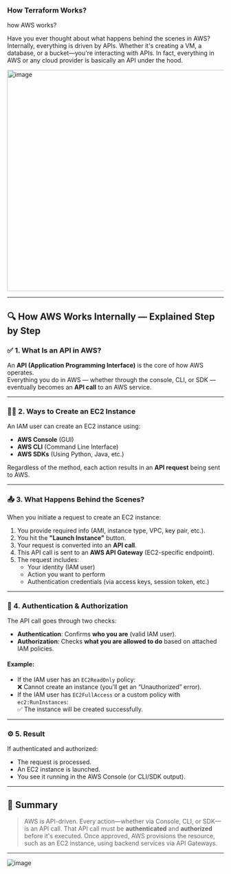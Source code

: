 ### How Terraform Works? 

how AWS works? 

Have you ever thought about what happens behind the scenes in AWS? Internally, everything is driven by APIs. Whether it's creating a VM, a database, or a bucket—you're interacting with APIs. In fact, everything in AWS or any cloud provider is basically an API under the hood.

<img width="515" alt="image" src="https://github.com/user-attachments/assets/52759f69-0ac6-4515-91c6-4a3971ab0ebe" />

---

## 🔍 How AWS Works Internally — Explained Step by Step

### ✅ 1. **What Is an API in AWS?**
An **API (Application Programming Interface)** is the core of how AWS operates.  
Everything you do in AWS — whether through the console, CLI, or SDK — eventually becomes an **API call** to an AWS service.

---

### 🧑‍💻 2. **Ways to Create an EC2 Instance**
An IAM user can create an EC2 instance using:

- **AWS Console** (GUI)
- **AWS CLI** (Command Line Interface)
- **AWS SDKs** (Using Python, Java, etc.)

Regardless of the method, each action results in an **API request** being sent to AWS.

---

### 📤 3. **What Happens Behind the Scenes?**

When you initiate a request to create an EC2 instance:

1. You provide required info (AMI, instance type, VPC, key pair, etc.).
2. You hit the **"Launch Instance"** button.
3. Your request is converted into an **API call**.
4. This API call is sent to an **AWS API Gateway** (EC2-specific endpoint).
5. The request includes:
   - Your identity (IAM user)
   - Action you want to perform
   - Authentication credentials (via access keys, session token, etc.)

---

### 🔐 4. **Authentication & Authorization**

The API call goes through two checks:

- **Authentication**: Confirms **who you are** (valid IAM user).
- **Authorization**: Checks **what you are allowed to do** based on attached IAM policies.

#### Example:
- If the IAM user has an `EC2ReadOnly` policy:  
  ❌ Cannot create an instance (you’ll get an “Unauthorized” error).
- If the IAM user has `EC2FullAccess` or a custom policy with `ec2:RunInstances`:  
  ✅ The instance will be created successfully.

---

### ⚙️ 5. **Result**
If authenticated and authorized:
- The request is processed.
- An EC2 instance is launched.
- You see it running in the AWS Console (or CLI/SDK output).

---

## 📌 Summary

> AWS is API-driven. Every action—whether via Console, CLI, or SDK—is an API call. That API call must be **authenticated** and **authorized** before it's executed. Once approved, AWS provisions the resource, such as an EC2 instance, using backend services via API Gateways.

---

![image](https://github.com/user-attachments/assets/b458a8e1-a136-4607-a4c7-a2ae5bf2fa21)

